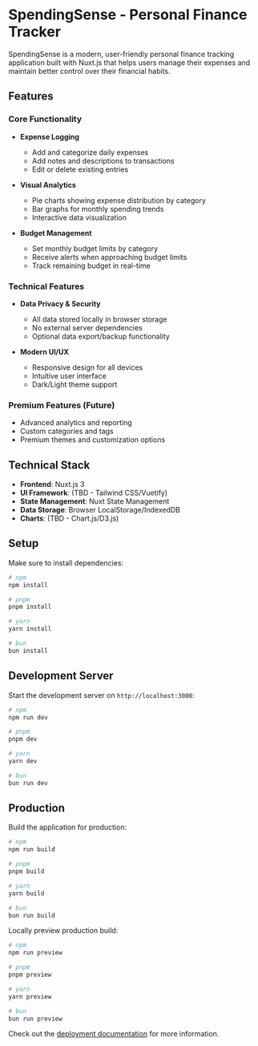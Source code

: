 # SpendingSense - Personal Finance Tracker

SpendingSense is a modern, user-friendly personal finance tracking application built with Nuxt.js that helps users manage their expenses and maintain better control over their financial habits.

## Features

### Core Functionality
- **Expense Logging**
  - Add and categorize daily expenses
  - Add notes and descriptions to transactions
  - Edit or delete existing entries

- **Visual Analytics**
  - Pie charts showing expense distribution by category
  - Bar graphs for monthly spending trends
  - Interactive data visualization

- **Budget Management**
  - Set monthly budget limits by category
  - Receive alerts when approaching budget limits
  - Track remaining budget in real-time

### Technical Features
- **Data Privacy & Security**
  - All data stored locally in browser storage
  - No external server dependencies
  - Optional data export/backup functionality

- **Modern UI/UX**
  - Responsive design for all devices
  - Intuitive user interface
  - Dark/Light theme support

### Premium Features (Future)
- Advanced analytics and reporting
- Custom categories and tags
- Premium themes and customization options

## Technical Stack
- **Frontend**: Nuxt.js 3
- **UI Framework**: (TBD - Tailwind CSS/Vuetify)
- **State Management**: Nuxt State Management
- **Data Storage**: Browser LocalStorage/IndexedDB
- **Charts**: (TBD - Chart.js/D3.js)

## Setup

Make sure to install dependencies:

```bash
# npm
npm install

# pnpm
pnpm install

# yarn
yarn install

# bun
bun install
```

## Development Server

Start the development server on `http://localhost:3000`:

```bash
# npm
npm run dev

# pnpm
pnpm dev

# yarn
yarn dev

# bun
bun run dev
```

## Production

Build the application for production:

```bash
# npm
npm run build

# pnpm
pnpm build

# yarn
yarn build

# bun
bun run build
```

Locally preview production build:

```bash
# npm
npm run preview

# pnpm
pnpm preview

# yarn
yarn preview

# bun
bun run preview
```

Check out the [deployment documentation](https://nuxt.com/docs/getting-started/deployment) for more information.
